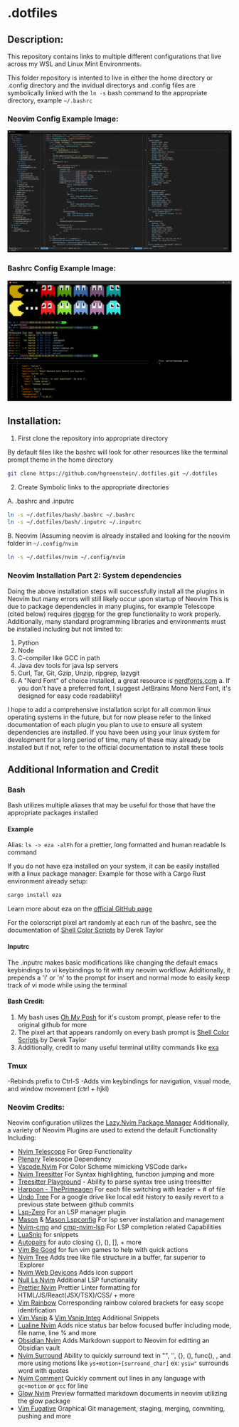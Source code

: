 # .dotfiles
## Description:
This repository contains links to multiple different configurations that live across my WSL and Linux Mint Environments. 

This folder repository is intented to live in either the home directory or .config directory and the invidual directorys 
and .config files are symbolically linked with the `ln -s` bash command to the appropriate directory, example `~/.bashrc` 

### Neovim Config Example Image:
![Neovim Image](Example%20Images/neovimExample.png)

### Bashrc Config Example Image:
![.bashrc image](Example%20Images/bashrcExample.png)

## Installation:

1. First clone the repository into appropriate directory

By default files like the bashrc will look for other resources like the terminal prompt theme in the home directory

```bash
git clone https://github.com/hgreenstein/.dotfiles.git ~/.dotfiles
```
2. Create Symbolic links to the appropriate directories
   
A. .bashrc and .inputrc
```bash
ln -s ~/.dotfiles/bash/.bashrc ~/.bashrc
ln -s ~/.dotfiles/bash/.inputrc ~/.inputrc
```
B. Neovim (Assuming neovim is already installed and looking for the neovim folder in `~/.config/nvim`
```bash
ln -s ~/.dotfiles/nvim ~/.config/nvim 
```
### Neovim Installation Part 2: System dependencies 
Doing the above installation steps will successfully install all the plugins in Neovim but many errors will still likely occur upon startup of Neovim 
This is due to package dependencies in many plugins, for example Telescope (cited below) requires [ripgrep](https://github.com/BurntSushi/ripgrep) for the grep functionality to work properly.
Additionally, many standard programming libraries and environments must be installed including but not limited to:
1. Python 
2. Node
3. C-compiler like GCC in path
4. Java dev tools for java lsp servers
5. Curl, Tar, Git, Gzip, Unzip, ripgrep, lazygit
6. A "Nerd Font" of choice installed, a great resource is [nerdfonts.com](https://www.nerdfonts.com/font-downloads)
   a. If you don't have a preferred font, I suggest JetBrains Mono Nerd Font, it's designed for easy code readability! 


I hope to add a comprehensive installation script for all common linux operating systems in the future, but for now please refer to the linked documentation of each plugin you plan to use to
ensure all system dependencies are installed.
If you have been using your linux system for development for a long period of time, many of these may already be installed but if not, refer to the official documentation to install these tools

## Additional Information and Credit

### Bash
Bash utilizes multiple aliases that may be useful for those that have the appropriate packages installed
#### Example
Alias: `ls -> eza -alFh` for a prettier, long formatted and human readable ls command

If you do not have eza installed on your system, it can be easily installed with a linux package manager:
Example for those with a Cargo Rust environment already setup:
```bash
cargo install eza
```
Learn more about eza on the [official GitHub page](https://github.com/eza-community/eza)

For the colorscript pixel art randomly at each run of the bashrc, see the documentation of [Shell Color Scripts](https://gitlab.com/dwt1/shell-color-scripts) by Derek Taylor

#### Inputrc

The .inputrc makes basic modifications like changing the default emacs keybindings to vi keybindings to fit with my neovim workflow. Additionally, it prepends a 'i' or 'n' to the prompt for insert and normal mode to easily keep track of vi mode while using the terminal

#### Bash Credit:
1. My bash uses [Oh My Posh](https://github.com/jandedobbeleer/oh-my-posh) for it's custom prompt, please refer to the original github for more
2. The pixel art that appears randomly on every bash prompt is [Shell Color Scripts](https://gitlab.com/dwt1/shell-color-scripts) by Derek Taylor
3. Additionally, credit to many useful terminal utility commands like [exa](https://github.com/ogham/exa) 

### Tmux

-Rebinds prefix to Ctrl-S 
-Adds vim keybindings for navigation, visual mode, and window movement (ctrl + hjkl)


### Neovim Credits:
Neovim configuration utilizes the [Lazy.Nvim Package Manager](https://github.com/folke/lazy.nvim)
Additionally, a variety of Neovim Plugins are used to extend the default Functionality Including:
- [Nvim Telescope](https://github.com/nvim-telescope/telescope.nvim) For Grep Functionality
- [Plenary](https://github.com/nvim-lua/plenary.nvim) Telescope Dependency
- [Vscode.Nvim](https://github.com/Mofiqul/vscode.nvim) For Color Scheme mimicking VSCode dark+ 
- [Nvim Treesitter](https://github.com/nvim-treesitter/nvim-treesitter) For Syntax highlighting, function jumping and more
- [Treesitter Playground](https://github.com/nvim-treesitter/playground) - Ability to parse syntax tree using treesitter
- [Harpoon - ThePrimeagen](https://github.com/theprimeagen/harpoon) For each file switching with leader + # of file
- [Undo Tree](https://github.com/mbbill/undotree) For a google drive like local edit history to easily revert to a previous state between github commits
- [Lsp-Zero](https://github.com/VonHeikemen/lsp-zero.nvim) For an LSP manager plugin
- [Mason](https://github.com/williamboman/mason.nvim) & [Mason Lspconfig](https://github.com/williamboman/mason-lspconfig.nvim) For lsp server installation and management
- [Nvim-cmp](https://github.com/hrsh7th/nvim-cmp) and [cmp-nvim-lsp](https://github.com/hrsh7th/cmp-nvim-lsp) For LSP completion related Capabilities
- [LuaSnip](https://github.com/L3MON4D3/LuaSnip) for snippets
- [Autopairs](https://github.com/windwp/nvim-autopairs) for auto closing {}, (), [], + more
- [Vim Be Good](https://github.com/ThePrimeagen/vim-be-good) for fun vim games to help with quick actions
- [Nvim Tree](https://github.com/nvim-tree/nvim-tree.lua) Adds tree like file structure in a buffer, far superior to :Explorer
- [Nvim Web Devicons](https://github.com/nvim-tree/nvim-web-devicons) Adds icon support 
- [Null Ls Nvim](https://github.com/jose-elias-alvarez/null-ls.nvim) Additional LSP functionality
- [Prettier Nvim](https://github.com/MunifTanjim/prettier.nvim) Prettier Linter formatting for HTML/JS/React(JSX/TSX)/CSS/ + more
- [Vim Rainbow](https://github.com/frazrepo/vim-rainbow) Corresponding rainbow colored brackets for easy scope identification
- [Vim Vsnip](https://github.com/hrsh7th/vim-vsnip) & [Vim Vsnip Integ](https://github.com/hrsh7th/vim-vsnip-integ) Additional Snippets
- [Lualine Nvim](https://github.com/nvim-lualine/lualine.nvim) Adds nice status bar below focused buffer including mode, file name, line % and more
- [Obsidian Nvim](https://github.com/epwalsh/obsidian.nvim) Adds Markdown support to Neovim for editting an Obsidian vault 
- [Nvim Surround](https://github.com/kylechui/nvim-surround) Ability to quickly surround text in "", '', {}, (), func(), <tag></tag>, and more using motions like `ys+motion+[surround_char]` ex: `ysiw"` surrounds word with quotes
- [Nvim Comment](https://github.com/terrortylor/nvim-comment) Quickly comment out lines in any language with `gc+motion` or `gcc` for line
- [Glow Nvim](https://github.com/ellisonleao/glow.nvim) Preview formatted markdown documents in neovim utilizing the glow package 
- [Vim Fugative](https://github.com/tpope/vim-fugitive) Graphical Git management, staging, merging, commiting, pushing and more
